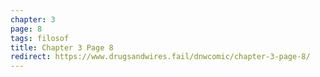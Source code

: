```yaml
---
chapter: 3
page: 8
tags: filosof
title: Chapter 3 Page 8
redirect: https://www.drugsandwires.fail/dnwcomic/chapter-3-page-8/
---
```

